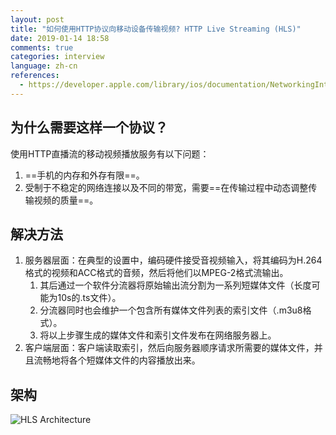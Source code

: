```yaml
---
layout: post
title: "如何使用HTTP协议向移动设备传输视频? HTTP Live Streaming (HLS)"
date: 2019-01-14 18:58
comments: true
categories: interview
language: zh-cn
references:
  - https://developer.apple.com/library/ios/documentation/NetworkingInternet/Conceptual/StreamingMediaGuide/HTTPStreamingArchitecture/HTTPStreamingArchitecture.html#//apple_ref/doc/uid/TP40008332-CH101-SW2
---
```


## 为什么需要这样一个协议？

使用HTTP直播流的移动视频播放服务有以下问题：

1. ==手机的内存和外存有限==。
2. 受制于不稳定的网络连接以及不同的带宽，需要==在传输过程中动态调整传输视频的质量==。



## 解决方法

1. 服务器层面：在典型的设置中，编码硬件接受音视频输入，将其编码为H.264格式的视频和ACC格式的音频，然后将他们以MPEG-2格式流输出。
   1. 其后通过一个软件分流器将原始输出流分割为一系列短媒体文件（长度可能为10s的.ts文件）。
   2. 分流器同时也会维护一个包含所有媒体文件列表的索引文件（.m3u8格式）。
   3. 将以上步骤生成的媒体文件和索引文件发布在网络服务器上。
2. 客户端层面：客户端读取索引，然后向服务器顺序请求所需要的媒体文件，并且流畅地将各个短媒体文件的内容播放出来。



## 架构

![HLS Architecture](https://puncsky.com/img/hls-architecture.png)
